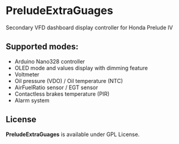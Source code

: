 # PreludeExtraGuages

Secondary VFD dashboard display controller for Honda Prelude IV

## Supported modes:

 - Arduino Nano328 controller
 - OLED mode and values display with dimming feature
 - Voltmeter
 - Oil pressure (VDO) / Oil temperature (NTC)
 - AirFuelRatio sensor / EGT sensor
 - Contactless brakes temperature (PIR)
 - Alarm system

## License

**PreludeExtraGuages** is available under GPL License.
